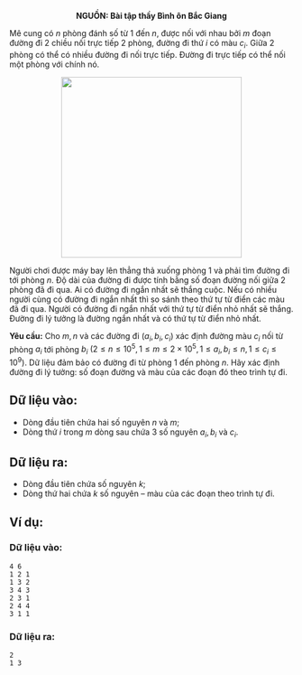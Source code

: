 **<center>NGUỒN: Bài tập thầy Bình ôn Bắc Giang</center>**

Mê cung có $n$ phòng đánh số từ $1$ đến $n$, được nối với nhau bởi $m$ đoạn đường đi $2$ chiều nối trực tiếp $2$ phòng, đường đi thứ $i$ có màu $c_i$. Giữa $2$ phòng có thể có nhiều đường đi nối trực tiếp. Đường đi trực tiếp có thể nối một phòng với chính nó.
<center><img src="/images/problems/1434/IDEAL.png" width="320px" /></center>

Người chơi được máy bay lên thẳng thả xuống phòng $1$ và phải tìm đường đi tới phòng $n$. Độ dài của đường đi được tính bằng số đoạn đường nối giữa $2$ phòng đã đi qua. Ai có đường đi ngắn nhất sẽ thắng cuộc. Nếu có nhiều người cùng có đường đi ngắn nhất thì so sánh theo thứ tự từ điển các màu đã đi qua. Người có đường đi ngắn nhất với thứ tự từ điển nhỏ nhất sẽ thắng. Đường đi lý tưởng là đường ngắn nhất và có thứ tự từ điển nhỏ nhất.

**Yêu cầu:** Cho $m, n$ và các đường đi $(a_i, b_i, c_i)$ xác định đường màu $c_i$ nối từ phòng $a_i$ tới phòng $b_i\ (2 ≤ n ≤ 10^5,1 ≤ m ≤ 2×10^5,1 ≤ a_i, b_i ≤ n, 1 ≤ c_i ≤ 10^9)$. Dữ liệu đảm bảo có đường đi từ phòng $1$ đến phòng $n$. Hãy xác định đường đi lý tưởng: số đoạn đường và màu của các đoạn đó theo trình tự đi.

## Dữ liệu vào:
- Dòng đầu tiên chứa hai số nguyên $n$ và $m$;
- Dòng thứ $i$ trong $m$ dòng sau chứa $3$ số nguyên $a_i, b_i$ và $c_i$.

## Dữ liệu ra:
- Dòng đầu tiên chứa số nguyên $k$;
- Dòng thứ hai chứa $k$ số nguyên – màu của các đoạn theo trình tự đi.

## Ví dụ:
### Dữ liệu vào:
```
4 6
1 2 1
1 3 2
3 4 3
2 3 1
2 4 4
3 1 1
```

### Dữ liệu ra:
```
2
1 3
```